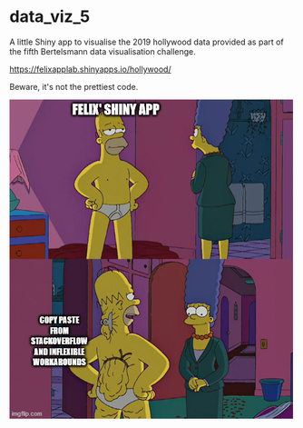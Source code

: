# data_viz_5
A little Shiny app to visualise the 2019 hollywood data provided as part of the fifth Bertelsmann data visualisation challenge. 

https://felixapplab.shinyapps.io/hollywood/

Beware, it's not the prettiest code.

![Alt text](meme/meme.jpg?raw=true "Felix' Shiny App")

